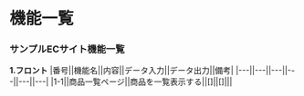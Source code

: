 # 機能一覧
### サンプルECサイト機能一覧
**1.フロント**
|番号||機能名||内容||データ入力||データ出力||備考|
|---||---||---||---||---||---|
|1-1||商品一覧ページ||商品を一覧表示する||[]||[]|||
